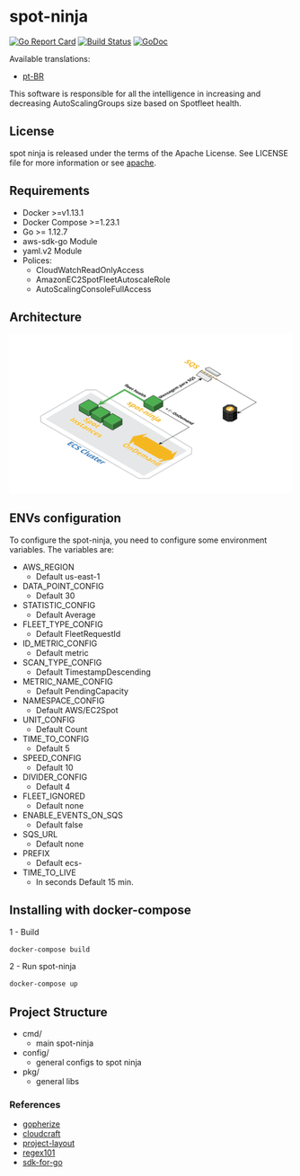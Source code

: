 # spot-ninja

[![Go Report Card](https://goreportcard.com/badge/github.com/getninjas/spot-ninja)](https://goreportcard.com/report/github.com/getninjas/spot-ninja)
[![Build Status](https://travis-ci.org/getninjas/spot-ninja.svg?branch=master)](https://travis-ci.org/getninjas/spot-ninja)
[![GoDoc](https://godoc.org/github.com/getninjas/spot-ninja?status.svg)](https://godoc.org/github.com/getninjas/spot-ninja)

Available translations:

- [pt-BR](./README_PT_BR.md)

This software is responsible for all the intelligence in increasing and decreasing AutoScalingGroups size based on Spotfleet health.

## License

spot ninja is released under the terms of the Apache License. See LICENSE file for more information or see [apache](https://www.apache.org/licenses/LICENSE-2.0).

## Requirements

- Docker >=v1.13.1
- Docker Compose >=1.23.1
- Go >= 1.12.7
- aws-sdk-go Module
- yaml.v2 Module
- Polices:
  - CloudWatchReadOnlyAccess
  - AmazonEC2SpotFleetAutoscaleRole
  - AutoScalingConsoleFullAccess

## Architecture

![spot-ninja](assets/spot_EN-US.png)

## ENVs configuration

To configure the spot-ninja, you need to configure some environment variables. The variables are:

- AWS_REGION
  - Default us-east-1
- DATA_POINT_CONFIG
  - Default 30
- STATISTIC_CONFIG
  - Default Average
- FLEET_TYPE_CONFIG
  - Default FleetRequestId
- ID_METRIC_CONFIG
  - Default metric
- SCAN_TYPE_CONFIG
  - Default TimestampDescending
- METRIC_NAME_CONFIG
  - Default PendingCapacity
- NAMESPACE_CONFIG
  - Default AWS/EC2Spot
- UNIT_CONFIG
  - Default Count
- TIME_TO_CONFIG
  - Default 5
- SPEED_CONFIG
  - Default 10
- DIVIDER_CONFIG
  - Default 4
- FLEET_IGNORED
  - Default none
- ENABLE_EVENTS_ON_SQS
  - Default false
- SQS_URL
  - Default none
- PREFIX
  - Default ecs-
- TIME_TO_LIVE
  - In seconds Default 15 min.

## Installing with docker-compose

1 - Build

```bash
docker-compose build
```

2 - Run spot-ninja

```bash
docker-compose up
```

## Project Structure

- cmd/
  - main spot-ninja
- config/
  - general configs to spot ninja
- pkg/
  - general libs

### References

- [gopherize](https://www.gopherize.me/)
- [cloudcraft](https://cloudcraft.co/)
- [project-layout](https://github.com/golang-standards/project-layout)
- [regex101](https://regex101.com/r/FwSMp7/1/)
- [sdk-for-go](https://docs.aws.amazon.com/sdk-for-go/api/)
